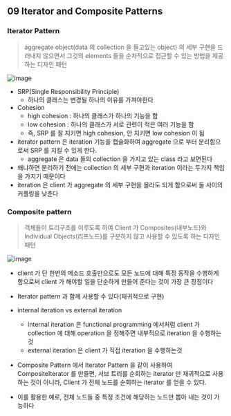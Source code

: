 ## 09 Iterator and Composite Patterns

### Iterator Pattern

> aggregate object(data 의 collection 을 들고있는 object) 의 세부 구현을 드러내지 않으면서 그것의 elements 들을 순차적으로 접근할 수 있는 방법을 제공하는 디자인 패턴

![image](https://user-images.githubusercontent.com/7943694/76165858-af7a2980-619d-11ea-9862-f180b1315544.png)

* SRP(Single Responsibility Principle)
  * 하나의 클래스는 변경될 하나의 이유를 가져야한다
* Cohesion
  * high cohesion : 하나의 클래스가 하나의 기능을 함
  * low cohesion : 하나의 클래스가 서로 관련이 적은 여러 기능을 함
  * 즉, SRP 를 잘 지키면 high cohesion, 안 지키면 low cohesion 이 됨
* iterator pattern 은 iteration 기능을 캡슐화하여 aggregate 으로 부터 분리함으로써 SRP 를 지킬 수 있게 한다.
  * aggregate 은 data 들의 collection 을 가지고 있는 class 라고 보면된다
* 왜냐하면 분리하기 전에는 collection 의 세부 구현과 iteration 이라는 두가지 책임을 가지기 때문이다
* iteration 은 client 가 aggregate 의 세부 구현을 몰라도 되게 함으로써 둘 사이의 커플링을 낮춘다


### Composite pattern
> 객체들이 트리구조를 이루도록 하여 Client 가 Composites(내부노드)와 Individual Objects(리프노드)를 구분하지 않고 사용할 수 있도록 하는 디자인 패턴

![image](https://user-images.githubusercontent.com/7943694/76165973-8908be00-619e-11ea-9bdd-ebdac88b6bc6.png)

* client 가 단 한번의 메소드 호출만으로도 모든 노드에 대해 특정 동작을 수행하게 함으로써 client 가 해야할 일을 단순하게 만들어 준다는 것이 가장 큰 장점이다
* Iterator pattern 과 함께 사용할 수 있다(재귀적으로 구현)

* internal iteration vs external iteration
  * internal iteration 은 functional programming 에서처럼 client 가 collection 에 대해 operation 을 정해주면 내부적으로 iteration 을 수행하는것
  * external iteration 은 client 가 직접 iteration 을 수행하는것
* Composite Pattern 에서 Iterator Pattern 을 같이 사용하여 CompositeIterator 를 만들면, 서브 트리를 순회하는 iterator 만 재귀적으로 사용하는 것이 아니라, Client 가 전체 노드를 순회하는 iterator 를 얻을 수 있다.
* 이를 활용한 예로, 전체 노드들 중 특정 조건에 해당하는 노드만 뽑아 내는 것이 가능하다
